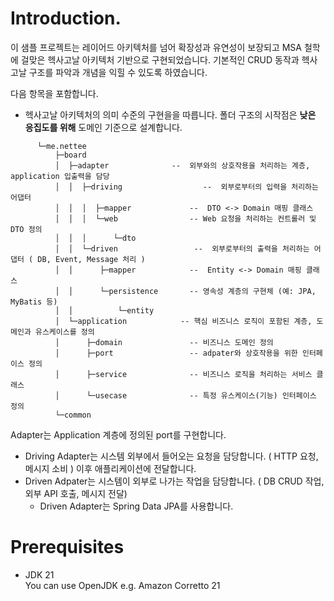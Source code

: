 # Introduction.

이 샘플 프로젝트는 레이어드 아키텍처를 넘어 확장성과 유연성이 보장되고 MSA 철학에 걸맞은 헥사고날 아키텍처 기반으로 구현되었습니다.
기본적인 CRUD 동작과 헥사고날 구조를 파악과 개념을 익힐 수 있도록 하였습니다.

다음 항목을 포함합니다.

- 헥사고날 아키텍처의 의미 수준의 구현을을 따릅니다. 폴더 구조의 시작점은 **낮은 응집도를 위해** 도메인 기준으로 설계합니다. 
```
      └─me.nettee
          ├─board
          │  ├─adapter              --  외부와의 상호작용을 처리하는 계층, application 입출력을 담당
          │  │  ├─driving                  --  외부로부터의 입력을 처리하는 어댑터
          │  │  │  ├─mapper             --  DTO <-> Domain 매핑 클래스
          │  │  │  └─web                -- Web 요청을 처리하는 컨트롤러 및 DTO 정의
          │  │  │      └─dto
          │  │  └─driven                 --  외부로부터의 출력을 처리하는 어댑터 ( DB, Event, Message 처리 ) 
          │  │      ├─mapper            --  Entity <-> Domain 매핑 클래스
          │  │      └─persistence       -- 영속성 계층의 구현체 (예: JPA, MyBatis 등)
          │  │          └─entity
          │  └─application            -- 핵심 비즈니스 로직이 포함된 계층, 도메인과 유스케이스를 정의
          │      ├─domain               -- 비즈니스 도메인 정의
          │      ├─port                 -- adpater와 상호작용을 위한 인터페이스 정의
          │      ├─service              -- 비즈니스 로직을 처리하는 서비스 클래스
          │      └─usecase              -- 특정 유스케이스(기능) 인터페이스 정의
          └─common
```

Adapter는 Application 계층에 정의된 port를 구현합니다.  

- Driving Adapter는 시스템 외부에서 들어오는 요청을 담당합니다. ( HTTP 요청, 메시지 소비 ) 이후 애플리케이션에 전달합니다.
- Driven Adpater는 시스템이 외부로 나가는 작업을 담당합니다. ( DB CRUD 작업, 외부 API 호출, 메시지 전달)  
  - Driven Adapter는 Spring Data JPA를 사용합니다.

# Prerequisites

- JDK 21  
  You can use OpenJDK e.g. Amazon Corretto 21
